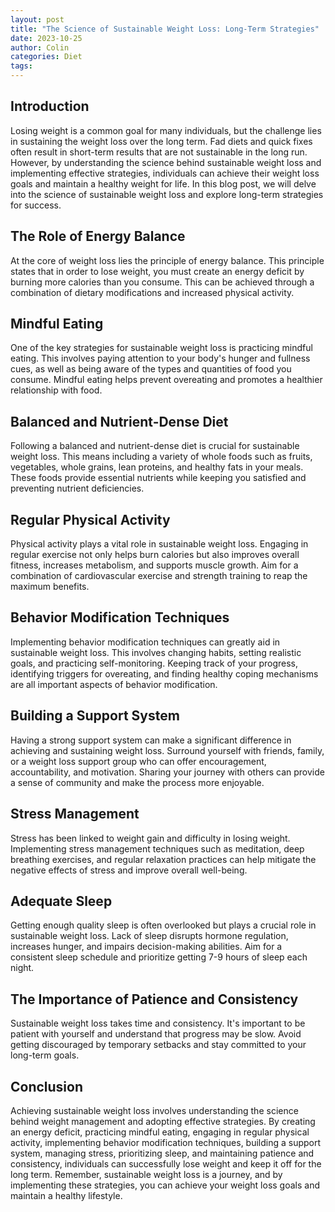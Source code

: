 ```yaml
---
layout: post
title: "The Science of Sustainable Weight Loss: Long-Term Strategies"
date: 2023-10-25
author: Colin
categories: Diet
tags: 
---
```


## Introduction

Losing weight is a common goal for many individuals, but the challenge lies in sustaining the weight loss over the long term. Fad diets and quick fixes often result in short-term results that are not sustainable in the long run. However, by understanding the science behind sustainable weight loss and implementing effective strategies, individuals can achieve their weight loss goals and maintain a healthy weight for life. In this blog post, we will delve into the science of sustainable weight loss and explore long-term strategies for success.

## The Role of Energy Balance

At the core of weight loss lies the principle of energy balance. This principle states that in order to lose weight, you must create an energy deficit by burning more calories than you consume. This can be achieved through a combination of dietary modifications and increased physical activity.

## Mindful Eating

One of the key strategies for sustainable weight loss is practicing mindful eating. This involves paying attention to your body's hunger and fullness cues, as well as being aware of the types and quantities of food you consume. Mindful eating helps prevent overeating and promotes a healthier relationship with food.

## Balanced and Nutrient-Dense Diet

Following a balanced and nutrient-dense diet is crucial for sustainable weight loss. This means including a variety of whole foods such as fruits, vegetables, whole grains, lean proteins, and healthy fats in your meals. These foods provide essential nutrients while keeping you satisfied and preventing nutrient deficiencies.

## Regular Physical Activity

Physical activity plays a vital role in sustainable weight loss. Engaging in regular exercise not only helps burn calories but also improves overall fitness, increases metabolism, and supports muscle growth. Aim for a combination of cardiovascular exercise and strength training to reap the maximum benefits.

## Behavior Modification Techniques

Implementing behavior modification techniques can greatly aid in sustainable weight loss. This involves changing habits, setting realistic goals, and practicing self-monitoring. Keeping track of your progress, identifying triggers for overeating, and finding healthy coping mechanisms are all important aspects of behavior modification.

## Building a Support System

Having a strong support system can make a significant difference in achieving and sustaining weight loss. Surround yourself with friends, family, or a weight loss support group who can offer encouragement, accountability, and motivation. Sharing your journey with others can provide a sense of community and make the process more enjoyable.

## Stress Management

Stress has been linked to weight gain and difficulty in losing weight. Implementing stress management techniques such as meditation, deep breathing exercises, and regular relaxation practices can help mitigate the negative effects of stress and improve overall well-being.

## Adequate Sleep

Getting enough quality sleep is often overlooked but plays a crucial role in sustainable weight loss. Lack of sleep disrupts hormone regulation, increases hunger, and impairs decision-making abilities. Aim for a consistent sleep schedule and prioritize getting 7-9 hours of sleep each night.

## The Importance of Patience and Consistency

Sustainable weight loss takes time and consistency. It's important to be patient with yourself and understand that progress may be slow. Avoid getting discouraged by temporary setbacks and stay committed to your long-term goals.

## Conclusion

Achieving sustainable weight loss involves understanding the science behind weight management and adopting effective strategies. By creating an energy deficit, practicing mindful eating, engaging in regular physical activity, implementing behavior modification techniques, building a support system, managing stress, prioritizing sleep, and maintaining patience and consistency, individuals can successfully lose weight and keep it off for the long term. Remember, sustainable weight loss is a journey, and by implementing these strategies, you can achieve your weight loss goals and maintain a healthy lifestyle.